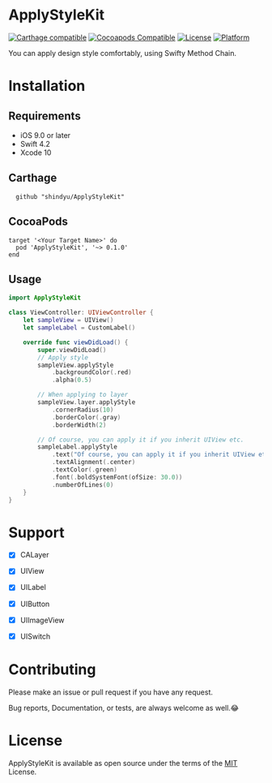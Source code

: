 # ApplyStyleKit
[![Carthage compatible](https://img.shields.io/badge/Carthage-compatible-brightgreen.svg?style=flat)](https://github.com/Carthage/Carthage)
[![Cocoapods Compatible](https://img.shields.io/cocoapods/v/ApplyStyleKit.svg?style=flat)](https://cocoapods.org/pods/ApplyStyleKit)
[![License](https://img.shields.io/cocoapods/l/ApplyStyleKit.svg?style=flat)](http://cocoapods.org/pods/ApplyStyleKit)
[![Platform](https://img.shields.io/cocoapods/p/ApplyStyleKit.svg?style=flat)](http://cocoapods.org/pods/ApplyStyleKit)

You can apply design style comfortably, using Swifty Method Chain.

# Installation
## Requirements
- iOS 9.0 or later
- Swift 4.2
- Xcode 10

## Carthage
```
  github "shindyu/ApplyStyleKit"
```

## CocoaPods
```
target '<Your Target Name>' do
  pod 'ApplyStyleKit', '~> 0.1.0'
end
```

## Usage

```swift
import ApplyStyleKit

class ViewController: UIViewController {
    let sampleView = UIView()
    let sampleLabel = CustomLabel()

    override func viewDidLoad() {
        super.viewDidLoad()
        // Apply style
        sampleView.applyStyle
            .backgroundColor(.red)
            .alpha(0.5)

        // When applying to layer
        sampleView.layer.applyStyle
            .cornerRadius(10)
            .borderColor(.gray)
            .borderWidth(2)

        // Of course, you can apply it if you inherit UIView etc.
        sampleLabel.applyStyle
            .text("Of course, you can apply it if you inherit UIView etc.")
            .textAlignment(.center)
            .textColor(.green)
            .font(.boldSystemFont(ofSize: 30.0))
            .numberOfLines(0)
    }
}
```

# Support
- [x] CALayer
- [x] UIView
- [x] UILabel
- [x] UIButton
- [x] UIImageView
- [x] UISwitch

 
# Contributing
Please make an issue or pull request if you have any request.

Bug reports, Documentation, or tests, are always welcome as well.😂

# License
ApplyStyleKit is available as open source under the terms of the [MIT](https://github.com/shindyu/ApplyStyleKit/blob/master/LICENSE) License.
